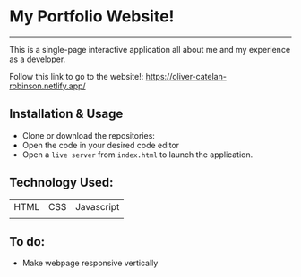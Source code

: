 # My Portfolio Website!
---
This is a single-page interactive application all about me and my experience as a developer. 

Follow this link to go to the website!: https://oliver-catelan-robinson.netlify.app/


## Installation & Usage

- Clone or download the repositories:
- Open the code in your desired code editor
- Open a `live server` from `index.html` to launch the application.


## Technology Used:

|              |                    |            | 
|:------------:|:------------------:|:----------:|
| HTML         | CSS                | Javascript |
|              |                    |            | 

## To do:
- Make webpage responsive vertically
